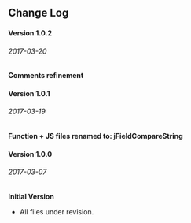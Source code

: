 ## Change Log

#### Version 1.0.2
###### 2017-03-20

**Comments refinement**


#### Version 1.0.1
###### 2017-03-19

**Function + JS files renamed to: jFieldCompareString**


#### Version 1.0.0
###### 2017-03-07

**Initial Version**

* All files under revision.
